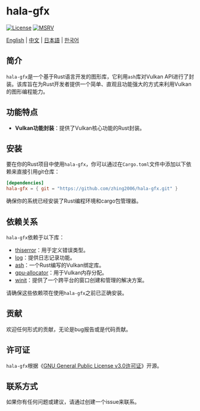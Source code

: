# hala-gfx
[![License](https://img.shields.io/badge/License-GPL3-blue.svg)](https://www.gnu.org/licenses/gpl-3.0.en.html)
[![MSRV](https://img.shields.io/badge/rustc-1.70.0+-ab6000.svg)](https://blog.rust-lang.org/2023/06/01/Rust-1.70.0.html)

[English](README.md) | [中文](README_CN.md) | [日本語](README_JP.md) | [한국어](README_KO.md)

## 简介
`hala-gfx`是一个基于Rust语言开发的图形库，它利用`ash`库对Vulkan API进行了封装。该库旨在为Rust开发者提供一个简单、直观且功能强大的方式来利用Vulkan的图形编程能力。

## 功能特点
- **Vulkan功能封装**：提供了Vulkan核心功能的Rust封装。

## 安装
要在你的Rust项目中使用`hala-gfx`，你可以通过在`Cargo.toml`文件中添加以下依赖来直接引用git仓库：

```toml
[dependencies]
hala-gfx = { git = "https://github.com/zhing2006/hala-gfx.git" }
```

确保你的系统已经安装了Rust编程环境和cargo包管理器。

## 依赖关系
`hala-gfx`依赖于以下库：

- [thiserror](https://github.com/dtolnay/thiserror)：用于定义错误类型。
- [log](https://github.com/rust-lang/log)：提供日志记录功能。
- [ash](https://github.com/ash-rs/ash)：一个Rust编写的Vulkan绑定库。
- [gpu-allocator](https://github.com/Traverse-Research/gpu-allocator)：用于Vulkan内存分配。
- [winit](https://github.com/rust-windowing/winit)：提供了一个跨平台的窗口创建和管理的解决方案。

请确保这些依赖项在使用`hala-gfx`之前已正确安装。

## 贡献
欢迎任何形式的贡献，无论是bug报告或是代码贡献。

## 许可证
`hala-gfx`根据《[GNU General Public License v3.0许可证](LICENSE)》开源。

## 联系方式
如果你有任何问题或建议，请通过创建一个issue来联系。